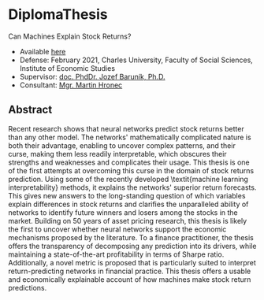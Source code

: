# DiplomaThesis
Can Machines Explain Stock Returns? 
- Available [here](https://drive.google.com/file/d/1rciQdri9fzO-j4MJyfnE9W1_bOb7MP04/view?usp=sharing)
- Defense: February 2021, Charles University, Faculty of Social Sciences, Institute of Economic Studies
- Supervisor: [doc. PhdDr. Jozef Baruník, Ph.D.](http://ies.fsv.cuni.cz/en/staff/barunik)
- Consultant: [Mgr. Martin Hronec](http://ies.fsv.cuni.cz/en/staff/hronec)

## Abstract
Recent research shows that neural networks predict stock returns better than any other model. The networks' mathematically complicated nature is both their advantage, enabling to uncover complex patterns, and their curse, making them less readily interpretable, which obscures their strengths and weaknesses and complicates their usage. This thesis is one of the first attempts at overcoming this curse in the domain of stock returns prediction. Using some of the recently developed \textit{machine learning interpretability} methods, it explains the networks' superior return forecasts. This gives new answers to the long-standing question of which variables explain differences in stock returns and clarifies the unparalleled ability of networks to identify future winners and losers among the stocks in the market. Building on 50 years of asset pricing research, this thesis is likely the first to uncover whether neural networks support the economic mechanisms proposed by the literature. To a finance practitioner, the thesis offers the transparency of decomposing any prediction into its drivers, while maintaining a state-of-the-art profitability in terms of Sharpe ratio. Additionally, a novel metric is proposed that is particularly suited to interpret return-predicting networks in financial practice. This thesis offers a usable and economically explainable account of how machines make stock return predictions.



